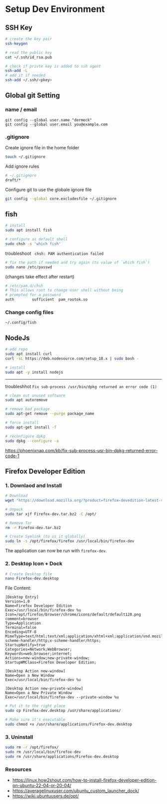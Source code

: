 # Setup Dev Environment

## SSH Key
```bash
# create the key pair
ssh-keygen

# read the public key
cat ~/.ssh/id_rsa.pub

# check if privte key is added to ssh agent
ssh-add -L
# add it if needed
ssh-add ~/.ssh/<pkey>
```

## Global git Setting

### name / email

```
git config --global user.name "dermeck"
git config --global user.email you@example.com
```

### .gitignore

Create ignore file in the home folder

```bash
touch ~/.gitignore
```

Add ignore rules
```bash
# ~/.gitignore
draft/*
``` 

Configure git to use the globale ignore file
```bash
git config --global core.excludesfile ~/.gitignore
``` 

## fish 

```bash
# install
sudo apt install fish

# configure as default shell
sudo chsh -s 'which fish'
```

troubleshoot ` chsh: PAM authentication failed` 
```bash
# fix the path if needed and try again (to value of `which fish`)
sudo nano /etc/passwd 
```

(changes take effect after restart)

```bash
# /etc/pam.d/chsh 
# This allows root to change user shell without being
# prompted for a password
auth        sufficient  pam_rootok.so
```

### Change config files
`~/.config/fish`


## NodeJs

```bash
# add repo
sudo apt install curl
curl -sL https://deb.nodesource.com/setup_18.x | sudo bash -

# install
sudo apt -y install nodejs
```

---

troubleshhot `Fix sub-process /usr/bin/dpkg returned an error code (1)`
```bash
# clean out unused software
sudo apt autoremove

# remove bad package
sudo apt-get remove --purge package_name

# force install
sudo apt-get install -f

# reconfigure dpkg
sudo dpkg --configure -a
```
https://phoenixnap.com/kb/fix-sub-process-usr-bin-dpkg-returned-error-code-1

## Firefox Developer Edition

### 1. Downlaod and Install
```bash
# Download
wget "https://download.mozilla.org/?product=firefox-devedition-latest-ssl&os=linux64&lang=en-US" -O Firefox-dev.tar.bz2

# Unpack
sudo tar xjf Firefox-dev.tar.bz2 -C /opt/

# Remove Tar
rm -r Firefox-dev.tar.bz2

# Create Symlink (to us it globally)
sudo ln -s /opt/firefox/firefox /usr/local/bin/firefox-dev
```

The application can now be run with `firefox-dev`.

### 2. Desktop Icon + Dock

```bash
# Create Desktop file
nano Firefox-dev.desktop
```

File Content:
```
[Desktop Entry]
Version=1.0
Name=Firefox Developer Edition
Exec=/usr/local/bin/firefox-dev %u
Icon=/opt/firefox/browser/chrome/icons/default/default128.png
comment=browser
Type=Application
Terminal=false
Encoding=UTF-8
MimeType=text/html;text/xml;application/xhtml+xml;application/vnd.mozilla.xul+xml;text/mml;x-scheme-handler/http;x-scheme-handler/https;
StartupNotify=true
Categories=Network;WebBrowser;
Keywords=web;browser;internet;
Actions=new-window;new-private-window;
StartupWMClass=Firefox Developer Edition;

[Desktop Action new-window]
Name=Open a New Window
Exec=/usr/local/bin/firefox-dev %u

[Desktop Action new-private-window]
Name=Open a New Private Window
Exec=/usr/local/bin/firefox-dev --private-window %u
```

```bash
# Put it to the right place
sudo cp Firefox-dev.desktop /usr/share/applications/

# Make sure it's executable
sudo chmod +x /usr/share/applications/Firefox-dev.desktop
```

### 3. Uninstall
```bash
sudo rm -r /opt/firefox/
sudo rm /usr/local/bin/firefox-dev
sudo rm /usr/share/applications/Firefox-dev.desktop
```


### Resources
- https://linux.how2shout.com/how-to-install-firefox-developer-edition-on-ubuntu-22-04-or-20-04/ 
- https://averagelinuxuser.com/ubuntu_custom_launcher_dock/
- https://wiki.ubuntuusers.de/opt/
